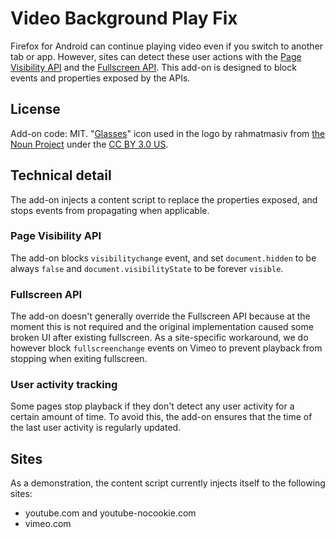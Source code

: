 # Video Background Play Fix

Firefox for Android can continue playing video even if you switch to another tab or app.
However, sites can detect these user actions with the [Page Visibility API](https://developer.mozilla.org/en-US/docs/Web/API/Page_Visibility_API) and the [Fullscreen API](https://developer.mozilla.org/en-US/docs/Web/API/Fullscreen_API).
This add-on is designed to block events and properties exposed by the APIs.

## License

Add-on code: MIT.
"[Glasses](https://thenounproject.com/term/glasses/1473422)" icon used in the logo by rahmatmasiv from [the Noun Project](https://thenounproject.com/)  under the [CC BY 3.0 US](https://creativecommons.org/licenses/by/3.0/us/).

## Technical detail

The add-on injects a content script to replace the properties exposed, and stops events from propagating when applicable.

### Page Visibility API

The add-on blocks `visibilitychange` event, and set `document.hidden` to be always `false` and `document.visibilityState` to be forever `visible`.

### Fullscreen API

The add-on doesn't generally override the Fullscreen API because at the moment this is not required and the original implementation caused some broken UI after existing fullscreen.
As a site-specific workaround, we do however block `fullscreenchange` events on Vimeo to prevent playback from stopping when exiting fullscreen.

### User activity tracking

Some pages stop playback if they don't detect any user activity for a certain amount of time. To avoid this, the add-on ensures that the time of the last user activity is regularly updated.

## Sites

As a demonstration, the content script currently injects itself to the following sites:

* youtube.com and youtube-nocookie.com
* vimeo.com
